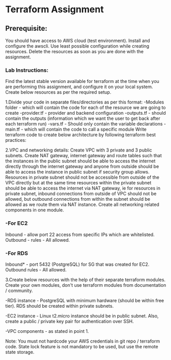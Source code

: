 # Terraform Assignment

## Prerequisite:

You should have access to AWS cloud (test environment). Install and configure the awscli. Use least possible configuration while creating resources. Delete the resources as soon as you are done with the assignment.

### Lab Instructions:

Find the latest stable version available for terraform at the time when you are performing this assignment, and configure it on your local system. Create below resources as per the required setup.

1.Divide your code in separate files/directories as per this format:
-Modules folder - which will contain the code for each of the resource we are going to create
-provider.tf - provider and backend configuration
-outputs.tf - should contain the outputs (information which we want the user to get back after each terraform run)
-vars.tf - Should only contain the variable declarations
-main.tf - which will contain the code to call a specific module Write terraform code to create below architecture by following terraform best practices:

2.VPC and networking details: 
Create VPC with 3 private and 3 public subnets. Create NAT gateway, internet gateway and route tables such that the instances in the public subnet should be able to access the internet directly through the internet gateway and anyone from outside should be able to access the instance in public subnet if security group allows. Resources in private subnet should not be accessible from outside of the VPC directly but at the same time resources within the private subnet should be able to access the internet via NAT gateway, ie for resources in private subnet, inbound connections from outside of VPC should not be allowed, but outbound connections from within the subnet should be allowed as we route them via NAT instance. Create all networking related components in one module.
### -For EC2
Inbound - allow port 22 access from specific IPs which are whitelisted.
Outbound - rules - All allowed.
### -For RDS
Inbound* - port 5432 (PostgreSQL) for SG that was created for EC2.
Outbound rules - All allowed.

3.Create below resources with the help of their separate terraform modules. Create your own modules, don't use terraform modules from documentation / community.

-RDS instance - PostgreSQL with minimum hardware (should be within free tier). RDS should be created within private subnets.

-EC2 instance - Linux t2.micro instance should be in public subnet. Also, create a public / private key pair for authentication over SSH.

-VPC components - as stated in point 1.

Note: You must not hardcode your AWS credentials in git repo / terraform code. State lock feature is not mandatory to be used, but use the remote state storage.
